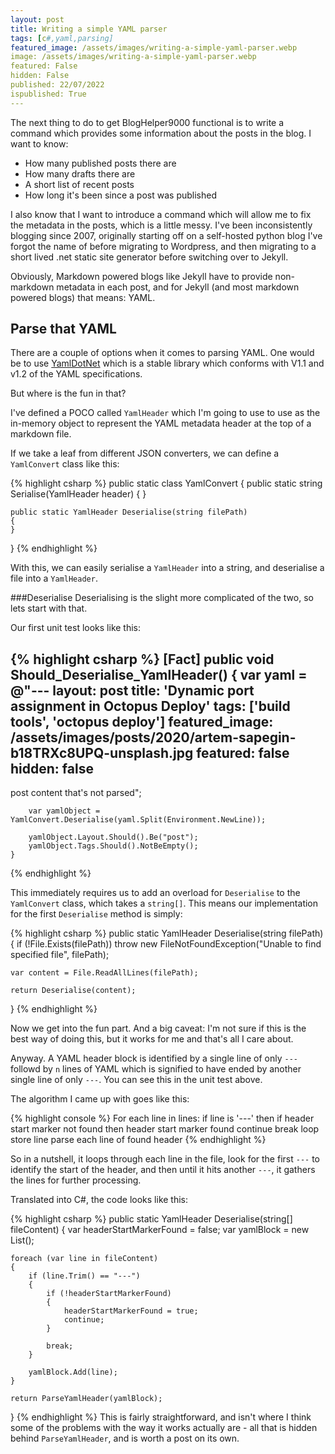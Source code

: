 ```yaml
---
layout: post
title: Writing a simple YAML parser
tags: [c#,yaml,parsing]
featured_image: /assets/images/writing-a-simple-yaml-parser.webp
image: /assets/images/writing-a-simple-yaml-parser.webp
featured: False
hidden: False
published: 22/07/2022
ispublished: True
---
```

The next thing to do to get BlogHelper9000 functional is to write a command which provides some information about the posts in the blog. I want to know:

- How many published posts there are
- How many drafts there are
- A short list of recent posts
- How long it's been since a post was published

I also know that I want to introduce a command which will allow me to fix the metadata in the posts, which is a little messy. I've been inconsistently blogging since 2007, originally starting off on a self-hosted python blog I've forgot the name of before migrating to Wordpress, and then migrating to a short lived .net static site generator before switching over to Jekyll.

Obviously, Markdown powered blogs like Jekyll have to provide non-markdown metadata in each post, and for Jekyll (and most markdown powered blogs) that means: YAML.

## Parse that YAML
There are a couple of options when it comes to parsing YAML. One would be to use [YamlDotNet](https://github.com/aaubry/YamlDotNet) which is a stable library which conforms with V1.1 and v1.2 of the YAML specifications.

But where is the fun in that?

I've defined a POCO called `YamlHeader` which I'm going to use to use as the in-memory object to represent the YAML metadata header at the top of a markdown file.

If we take a leaf from different JSON converters, we can define a `YamlConvert` class like this:

{% highlight csharp %}
public static class YamlConvert
{
    public static string Serialise(YamlHeader header)
    {
    }

    public static YamlHeader Deserialise(string filePath)
    {
    }
}
{% endhighlight %}

With this, we can easily serialise a `YamlHeader` into a string, and deserialise a file into a `YamlHeader`.

###Deserialise
Deserialising is the slight more complicated of the two, so lets start with that.

Our first unit test looks like this:

{% highlight csharp %}
    [Fact]
    public void Should_Deserialise_YamlHeader()
    {
        var yaml = @"---
layout: post
title: 'Dynamic port assignment in Octopus Deploy'
tags: ['build tools', 'octopus deploy']
featured_image: /assets/images/posts/2020/artem-sapegin-b18TRXc8UPQ-unsplash.jpg
featured: false
hidden: false
---
post content that's not parsed";
        
        var yamlObject = YamlConvert.Deserialise(yaml.Split(Environment.NewLine));

        yamlObject.Layout.Should().Be("post");
        yamlObject.Tags.Should().NotBeEmpty();
    }

{% endhighlight %}

This immediately requires us to add an overload for `Deserialise` to the `YamlConvert` class, which takes a `string[]`. This means our implementation for the first `Deserialise` method is simply:

{% highlight csharp %}
public static YamlHeader Deserialise(string filePath)
{
    if (!File.Exists(filePath)) throw new FileNotFoundException("Unable to find specified file", filePath);

    var content = File.ReadAllLines(filePath);

    return Deserialise(content);
}
{% endhighlight %}

Now we get into the fun part. And a big caveat: I'm not sure if this is the best way of doing this, but it works for me and that's all I care about.

Anyway. A YAML header block is identified by a single line of only `---` followd by `n` lines of YAML which is signified to have ended by another single line of only `---`. You can see this in the unit test above.

The algorithm I came up with goes like this:

{% highlight console %}
For each line in lines:
  if line is '---' then
    if header start marker not found then
      header start marker found
      continue
     break loop
    store line
  parse each line of found header
{% endhighlight %}

So in a nutshell, it loops through each line in the file, look for the first `---` to identify the start of the header, and then until it hits another `---`, it gathers the lines for further processing.

Translated into C#, the code looks like this:

{% highlight csharp %}
public static YamlHeader Deserialise(string[] fileContent)
{
    var headerStartMarkerFound = false;
    var yamlBlock = new List<string>();

    foreach (var line in fileContent)
    {
        if (line.Trim() == "---")
        {
            if (!headerStartMarkerFound)
            {
                headerStartMarkerFound = true;
                continue;
            }

            break;
        }

        yamlBlock.Add(line);
    }
        
    return ParseYamlHeader(yamlBlock);
}
{% endhighlight %}
This is fairly straightforward, and isn't where I think some of the problems with the way it works actually are - all that is hidden behind `ParseYamlHeader`, and is worth a post on its own.